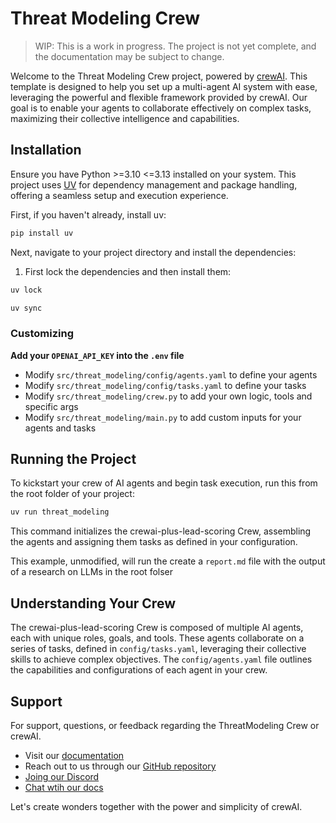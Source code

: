 # Threat Modeling Crew

> WIP: This is a work in progress. The project is not yet complete, and the documentation may be subject to change.

Welcome to the Threat Modeling Crew project, powered by [crewAI](https://crewai.com). This template is designed to help you set up a multi-agent AI system with ease, leveraging the powerful and flexible framework provided by crewAI. Our goal is to enable your agents to collaborate effectively on complex tasks, maximizing their collective intelligence and capabilities.

## Installation

Ensure you have Python >=3.10 <=3.13 installed on your system. This project uses [UV](https://docs.astral.sh/uv/) for dependency management and package handling, offering a seamless setup and execution experience.

First, if you haven't already, install uv:

```bash
pip install uv
```

Next, navigate to your project directory and install the dependencies:

1. First lock the dependencies and then install them:

```bash
uv lock
```

```bash
uv sync
```

### Customizing

**Add your `OPENAI_API_KEY` into the `.env` file**

- Modify `src/threat_modeling/config/agents.yaml` to define your agents
- Modify `src/threat_modeling/config/tasks.yaml` to define your tasks
- Modify `src/threat_modeling/crew.py` to add your own logic, tools and specific args
- Modify `src/threat_modeling/main.py` to add custom inputs for your agents and tasks

## Running the Project

To kickstart your crew of AI agents and begin task execution, run this from the root folder of your project:

```bash
uv run threat_modeling
```

This command initializes the crewai-plus-lead-scoring Crew, assembling the agents and assigning them tasks as defined in your configuration.

This example, unmodified, will run the create a `report.md` file with the output of a research on LLMs in the root folser

## Understanding Your Crew

The crewai-plus-lead-scoring Crew is composed of multiple AI agents, each with unique roles, goals, and tools. These agents collaborate on a series of tasks, defined in `config/tasks.yaml`, leveraging their collective skills to achieve complex objectives. The `config/agents.yaml` file outlines the capabilities and configurations of each agent in your crew.

## Support

For support, questions, or feedback regarding the ThreatModeling Crew or crewAI.

- Visit our [documentation](https://docs.crewai.com)
- Reach out to us through our [GitHub repository](https://github.com/joaomdmoura/crewai)
- [Joing our Discord](https://discord.com/invite/X4JWnZnxPb)
- [Chat wtih our docs](https://chatg.pt/DWjSBZn)

Let's create wonders together with the power and simplicity of crewAI.
